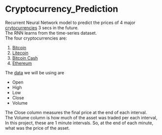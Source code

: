 # Cryptocurrency_Prediction
Recurrent Neural Network model to predict the prices of 4 major [crytocurrencies](https://en.wikipedia.org/wiki/Cryptocurrency) 3 secs in the future.  
The RNN learns from the time-series dataset.  
The four cryptocurrencies are:

1. [Bitcoin](https://bitcoin.org/en/)
2. [Litecoin](https://litecoin.com/)
3. [Bitcoin Cash](https://www.bitcoincash.org/)
4. [Ethereum](https://www.ethereum.org/)  

The [data](data/) we will be using are 
- Open
- High
- Low
- Close
- Volume  

The Close column measures the final price at the end of each interval.   
The Volume column is how much of the asset was traded per each interval, In this project, these are 1 minute intervals. So, at the end of each minute, what was the price of the asset.  

